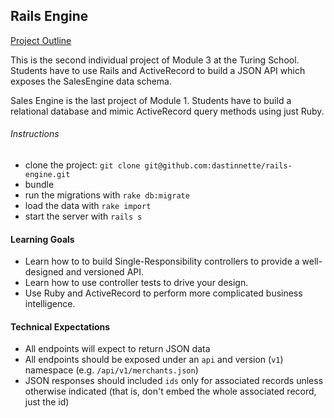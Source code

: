 ## Rails Engine

[Project Outline](https://github.com/turingschool/lesson_plans/blob/master/ruby_03-professional_rails_applications/rales_engine.md)

This is the second individual project of Module 3 at the Turing School. Students have to use Rails and ActiveRecord to build a JSON API which exposes the SalesEngine data schema.

Sales Engine is the last project of Module 1. Students have to build a relational database and mimic
ActiveRecord query methods using just Ruby.

###### Instructions
* clone the project: `git clone git@github.com:dastinnette/rails-engine.git`
* bundle
* run the migrations with `rake db:migrate`
* load the data with `rake import`
* start the server with `rails s`

#### Learning Goals

* Learn how to to build Single-Responsibility controllers to provide a well-designed and versioned API.
* Learn how to use controller tests to drive your design.
* Use Ruby and ActiveRecord to perform more complicated business intelligence.
 
#### Technical Expectations

* All endpoints will expect to return JSON data
* All endpoints should be exposed under an `api` and version (`v1`)
namespace (e.g. `/api/v1/merchants.json`)
* JSON responses should included `ids` only for associated records unless otherwise indicated (that is, don't embed the whole associated record, just the id)

